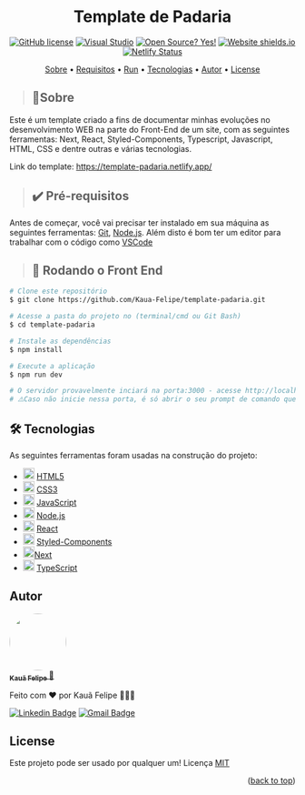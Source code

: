 <a id="readme-top"></a>

<h1 align="center">Template de Padaria</h1>

<div align="center">

[![GitHub license](https://img.shields.io/github/license/Naereen/StrapDown.js.svg)](https://github.com/Naereen/StrapDown.js/blob/master/LICENSE)
[![Visual Studio](https://badgen.net/badge/icon/visualstudio?icon=visualstudio&label)](https://code.visualstudio.com/)
[![Open Source? Yes!](https://badgen.net/badge/Open%20Source%20%3F/Yes%21/blue?icon=github)](https://github.com/Kaua-Felipe/template-padaria)
[![Website shields.io](https://img.shields.io/website-up-down-green-red/http/shields.io.svg)](https://template-padaria.netlify.app/)
[![Netlify Status](https://api.netlify.com/api/v1/badges/b6352839-664d-4b72-a83f-46a8b6ee3be6/deploy-status)](https://www.netlify.com/)

</div>

<p align="center">
  <a href="#sobre">Sobre</a> • 
  <a href="#pre-requisitos">Requisitos</a> • 
  <a href="#run">Run</a> • 
  <a href="#tecnologias">Tecnologias</a> • 
  <a href="#autor">Autor</a> • 
  <a href="#license">License</a>
</p>

> <h2 id="sobre">📑Sobre</h2>

Este é um template criado a fins de documentar minhas evoluções no desenvolvimento WEB na parte do Front-End de um site, com as seguintes ferramentas: Next, React, Styled-Components, Typescript, Javascript, HTML, CSS e dentre outras e várias tecnologias.

Link do template: https://template-padaria.netlify.app/

> <h2 id="pre-requisitos">✔️ Pré-requisitos</h2>

Antes de começar, você vai precisar ter instalado em sua máquina as seguintes ferramentas:
[Git](https://git-scm.com), [Node.js](https://nodejs.org/en/). 
Além disto é bom ter um editor para trabalhar com o código como [VSCode](https://code.visualstudio.com/)

> <h2 id="run">🎲 Rodando o Front End</h2>

```bash
# Clone este repositório
$ git clone https://github.com/Kaua-Felipe/template-padaria.git

# Acesse a pasta do projeto no (terminal/cmd ou Git Bash)
$ cd template-padaria

# Instale as dependências
$ npm install

# Execute a aplicação
$ npm run dev

# O servidor provavelmente inciará na porta:3000 - acesse http://localhost:3000/
# ⚠️Caso não inicie nessa porta, é só abrir o seu prompt de comando que usou para rodar a aplicação que estará indicando a porta em que foi aberta!
```

<h2 id="tecnologias"> 🛠 Tecnologias </h2>

As seguintes ferramentas foram usadas na construção do projeto:

- <img style="width: 20px" src="https://cdn-icons-png.flaticon.com/512/174/174854.png" /> [HTML5](https://www.w3schools.com/html/)
- <img style="width: 20px" src="https://cdn-icons-png.flaticon.com/512/732/732190.png" /> [CSS3](https://www.w3schools.com/Css/)
- <img style="width: 20px" src="https://cdn-icons-png.flaticon.com/512/5968/5968292.png" /> [JavaScript](https://www.javascript.com/)
- <img style="width: '20px'; height: 20px" src="https://cdn-icons-png.flaticon.com/512/919/919825.png" /> [Node.js](https://nodejs.org/en/)
- <img style="width: '20px'; height: 20px" src="https://cdn-icons-png.flaticon.com/512/1126/1126012.png" /> [React](https://pt-br.reactjs.org/)
- <img style="width: 20px" src="https://styled-components.com/icon.png" /> [Styled-Components](https://styled-components.com/)
- <img style="width: '20px'; height: 20px" src="https://nextjs.org/static/favicon/favicon.ico" />[Next](https://nextjs.org/)
- <img style="width: 20px" src="https://cdn-icons-png.flaticon.com/512/5968/5968381.png" /> [TypeScript](https://www.typescriptlang.org/)

## Autor

<a href="https://github.com/Kaua-Felipe">
 <img style="border-radius: 50%;" src="https://avatars.githubusercontent.com/u/77859729?v=4" width="100px;" alt=""/>
 <br />
 <sub>
   <b>Kauã Felipe</b>
 </sub>
</a> 
<a href="https://github.com/Kaua-Felipe" title="User Kauã Github">🚀</a>


Feito com ❤️ por Kauã Felipe 🚀🚀🚀

[![Linkedin Badge](https://img.shields.io/badge/-Kaua-Felipe?style=flat-square&logo=Linkedin&logoColor=white&link=https://www.linkedin.com/in/kau%C3%A3-f-a349571b9/)](https://www.linkedin.com/in/kau%C3%A3-f-a349571b9/) 
[![Gmail Badge](https://img.shields.io/badge/-kauafelipeoficial191@gmail.com-c14438?style=flat-square&logo=Gmail&logoColor=white&link=mailto:kauafelipeoficial191@gmail.com)](mailto:kauafelipeoficial191@gmail.com)

## License
Este projeto pode ser usado por qualquer um! Licença <a href="https://github.com/Naereen/StrapDown.js/blob/master/LICENSE">MIT</a>

<p align="right">(<a href="#readme-top">back to top</a>)</p>
